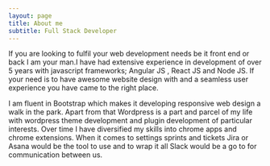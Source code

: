 ```yaml
---
layout: page
title: About me
subtitle: Full Stack Developer
---
```


If you are looking to fulfil your web development needs be it front end or back I am your man.I have had extensive experience in development of over 5 years with javascript frameworks; Angular JS , React JS and Node JS. If your need is to have awesome website design with and a seamless user experience you have came to the right place.

I am fluent in Bootstrap which makes it developing responsive web design a walk in the park. Apart from that Wordpress is a part and parcel of my life with wordpress theme development and plugin development of particular interests. Over time I have diversified my skills into chrome apps and chrome extensions. When it comes to settings sprints and tickets Jira or Asana would be the tool to use and to wrap it all Slack would be a go to for communication between us.
